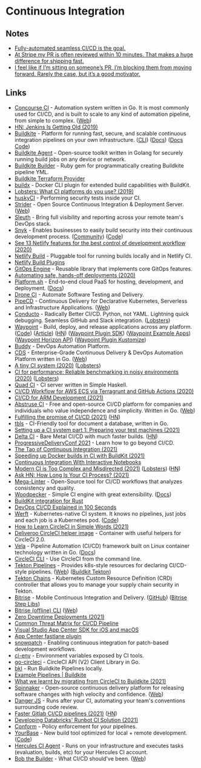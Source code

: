 # Continuous Integration

## Notes

- [Fully-automated seamless CI/CD is the goal.](https://twitter.com/fuzzychef/status/1369325657084289029)
- [At Stripe my PR is often reviewed within 10 minutes. That makes a huge difference for shipping fast.](https://twitter.com/jlongster/status/1400511441556459523)
- [I feel like if I’m sitting on someone’s PR, I’m blocking them from moving forward. Rarely the case, but it’s a good motivator.](https://twitter.com/destroytoday/status/1400593283395555328)

## Links

- [Concourse CI](https://github.com/concourse/concourse) - Automation system written in Go. It is most commonly used for CI/CD, and is built to scale to any kind of automation pipeline, from simple to complex. ([Web](https://concourse-ci.org/))
- [HN: Jenkins Is Getting Old (2019)](https://news.ycombinator.com/item?id=19781251)
- [Buildkite](https://buildkite.com/) - Platform for running fast, secure, and scalable continuous integration pipelines on your own infrastructure. ([CLI](https://github.com/buildkite/cli)) ([Docs](https://buildkite.com/docs)) ([Docs Code](https://github.com/buildkite/docs))
- [Buildkite Agent](https://github.com/buildkite/agent) - Open-source toolkit written in Golang for securely running build jobs on any device or network.
- [Buildkite Builder](https://github.com/Gusto/buildkite-builder) - Ruby gem for programmatically creating Buildkite pipeline YML.
- [Buildkite Terraform Provider](https://github.com/buildkite/terraform-provider-buildkite)
- [buildx](https://github.com/docker/buildx) - Docker CLI plugin for extended build capabilities with BuildKit.
- [Lobsters: What CI platforms do you use? (2019)](https://lobste.rs/s/5j4vij/what_ci_platforms_do_you_use)
- [huskyCI](https://github.com/globocom/huskyCI) - Performing security tests inside your CI.
- [Strider](https://github.com/Strider-CD/strider) - Open Source Continuous Integration & Deployment Server. ([Web](http://strider-cd.github.io/))
- [Sleuth](https://www.sleuth.io/) - Bring full visibility and reporting across your remote team's DevOps stack.
- [Snyk](https://snyk.io/) - Enables businesses to easily build security into their continuous development process. ([Community](https://community.snyk.io/)) ([Code](https://github.com/snyk/snyk))
- [See 13 Netlify features for the best control of development workflow (2020)](https://www.netlify.com/blog/2020/05/12/see-13-netlify-features-for-the-best-control-of-development-workflow/)
- [Netlify Build](https://github.com/netlify/build) - Pluggable tool for running builds locally and in Netlify CI.
- [Netlify Build Plugins](https://github.com/netlify/plugins)
- [GitOps Engine](https://github.com/argoproj/gitops-engine) - Reusable library that implements core GitOps features.
- [Automating safe, hands-off deployments (2020)](https://aws.amazon.com/builders-library/automating-safe-hands-off-deployments/)
- [Platform.sh](https://platform.sh/) - End-to-end cloud PaaS for hosting, development, and deployment. ([Docs](https://docs.platform.sh/))
- [Drone CI](https://drone.io/) - Automate Software Testing and Delivery.
- [PipeCD](https://github.com/pipe-cd/pipe) - Continuous Delivery for Declarative Kubernetes, Serverless and Infrastructure Applications. ([Web](https://pipecd.dev/))
- [Conducto](https://www.conducto.com/) - Radically Better CI/CD. Python, not YAML. Lightning quick debugging. Seamless GitHub and Slack integration. ([Lobsters](https://lobste.rs/s/dx53xy/conducto_next_gen_ci_cd_python_not_yaml))
- [Waypoint](https://www.waypointproject.io/) - Build, deploy, and release applications across any platform. ([Code](https://github.com/hashicorp/waypoint)) ([Article](https://www.hashicorp.com/blog/announcing-waypoint)) ([HN](https://news.ycombinator.com/item?id=24790055)) ([Waypoint Plugin SDK](https://github.com/hashicorp/waypoint-plugin-sdk)) ([Waypoint Example Apps](https://github.com/hashicorp/waypoint-examples)) ([Waypoint Horizon API](https://github.com/hashicorp/waypoint-hzn)) ([Waypoint Plugin Kustomize](https://github.com/tcnksm/waypoint-plugin-kustomize))
- [Buddy](https://buddy.works/) - DevOps Automation Platform.
- [CDS](https://github.com/ovh/cds) - Enterprise-Grade Continuous Delivery & DevOps Automation Platform written in Go. ([Web](https://ovh.github.io/cds/))
- [A tiny CI system (2020)](https://www.0chris.com/tiny-ci-system.html) ([Lobsters](https://lobste.rs/s/fbc6wl/tiny_ci_system))
- [CI for performance: Reliable benchmarking in noisy environments (2020)](https://pythonspeed.com/articles/consistent-benchmarking-in-ci/) ([Lobsters](https://lobste.rs/s/33xrng/ci_for_performance_reliable))
- [Quad CI](https://github.com/alpacaaa/quad-ci) - CI server written in Simple Haskell.
- [CI/CD Workflow for AWS ECS via Terragrunt and GitHub Actions (2020)](https://camillovisini.com/article/terragrunt-github-actions-aws-ecs/)
- [CI/CD for ARM Development (2021)](https://turingpi.com/case-study-turing-pi-gitlab-ci-ansible/)
- [Abstruse CI](https://github.com/bleenco/abstruse) - Free and open-source CI/CD platform for companies and individuals who value independence and simplicity. Written in Go. ([Web](https://www.abstruse.cc/))
- [Fulfilling the promise of CI/CD (2021)](https://stackoverflow.blog/2021/01/19/fulfilling-the-promise-of-ci-cd/) ([HN](https://news.ycombinator.com/item?id=25843210))
- [tbls](https://github.com/k1LoW/tbls) - CI-Friendly tool for document a database, written in Go.
- [Setting up a CI system part 1: Preparing your test machines (2021)](http://www.mupuf.org/blog/2021/02/08/setting-up-a-ci-system-preparing-your-test-machine/)
- [Delta CI](https://deltaci.com/) - Bare Metal CI/CD with much faster builds. ([HN](https://news.ycombinator.com/item?id=26167222))
- [ProgressiveDeliveryConf 2021](https://progressivedeliveryconf21.heysummit.com/) - Learn how to go beyond CI/CD.
- [The Tao of Continuous Integration (2021)](https://blog.trailofbits.com/2021/02/26/the-tao-of-continuous-integration/)
- [Speeding up Docker builds in CI with BuildKit (2021)](https://pythonspeed.com/articles/speeding-up-docker-ci/)
- [Continuous Integration With Interactive Notebooks](https://nextjournal.com/blog/ci)
- [Modern CI is Too Complex and Misdirected (2021)](https://gregoryszorc.com/blog/2021/04/07/modern-ci-is-too-complex-and-misdirected/) ([Lobsters](https://lobste.rs/s/k0qhfw/modern_ci_is_too_complex_misdirected)) ([HN](https://news.ycombinator.com/item?id=26727790))
- [Ask HN: How Long Is Your CI Process? (2021)](https://news.ycombinator.com/item?id=27006465)
- [Mega-Linter](https://github.com/nvuillam/mega-linter) - Open-Source tool for CI/CD workflows that analyzes consistency and quality.
- [Woodpecker](https://github.com/woodpecker-ci/woodpecker) - Simple CI engine with great extensibility. ([Docs](https://woodpecker.laszlo.cloud/))
- [BuildKit integration for Rust](https://github.com/denzp/rust-buildkit)
- [DevOps CI/CD Explained in 100 Seconds](https://www.youtube.com/watch?v=scEDHsr3APg)
- [Werft](https://werft.dev/) - Kubernetes-native CI system. It knows no pipelines, just jobs and each job is a Kubernetes pod. ([Code](https://github.com/csweichel/werft))
- [How to Learn CircleCI in Simple Words (2021)](https://towardsdatascience.com/how-to-learn-circleci-in-simple-words-2275e4299628)
- [Deliveroo CircleCI helper image](https://github.com/deliveroo/circleci) - Container with useful helpers for CircleCI 2.0.
- [Vela](https://github.com/go-vela/server) - Pipeline Automation (CI/CD) framework built on Linux container technology written in Go. ([Docs](https://go-vela.github.io/docs/))
- [CircleCI CLI](https://github.com/CircleCI-Public/circleci-cli) - Use CircleCI from the command line.
- [Tekton Pipelines](https://github.com/tektoncd/pipeline) - Provides k8s-style resources for declaring CI/CD-style pipelines. ([Web](https://tekton.dev/)) ([Buildkit Tekton](https://github.com/vdemeester/buildkit-tekton))
- [Tekton Chains](https://github.com/tektoncd/chains) - Kubernetes Custom Resource Definition (CRD) controller that allows you to manage your supply chain security in Tekton.
- [Bitrise](https://www.bitrise.io/) - Mobile Continuous Integration and Delivery. ([GitHub](https://github.com/bitrise-io)) ([Bitrise Step Libs](https://github.com/bitrise-steplib))
- [Bitrise (offline) CLI](https://github.com/bitrise-io/bitrise) ([Web](http://app.bitrise.io/cli))
- [Zero Downtime Deployments (2021)](https://www.lpalmieri.com/posts/zero-downtime-deployments/)
- [Common Threat Matrix for CI/CD Pipeline](https://github.com/rung/threat-matrix-cicd)
- [Visual Studio App Center SDK for iOS and macOS](https://github.com/microsoft/appcenter-sdk-apple)
- [App Center fastlane plugin](https://github.com/microsoft/fastlane-plugin-appcenter)
- [snowpatch](https://github.com/ruscur/snowpatch) - Enabling continuous integration for patch-based development workflows.
- [ci-env](https://github.com/siddharthkp/ci-env) - Environment variables exposed by CI tools.
- [go-circleci](https://github.com/grezar/go-circleci) - CircleCI API (V2) Client Library in Go.
- [bkl](https://github.com/lox/bkl) - Run Buildkite Pipelines locally.
- [Example Pipelines | Buildkite](https://buildkite.com/docs/pipelines/example-pipelines)
- [What we learnt by migrating from CircleCI to Buildkite (2021)](https://hasura.io/blog/what-we-learnt-by-migrating-from-circleci-to-buildkite/)
- [Spinnaker](https://github.com/spinnaker/spinnaker) - Open-source continuous delivery platform for releasing software changes with high velocity and confidence. ([Web](https://spinnaker.io/))
- [Danger JS](https://github.com/danger/danger-js) - Runs after your CI, automating your team's conventions surrounding code review.
- [Faster Gitlab CI/CD pipelines (2021)](https://blog.nimbleways.com/let-s-make-faster-gitlab-ci-cd-pipelines/) ([HN](https://news.ycombinator.com/item?id=29502999))
- [Developing Databricks' Runbot CI Solution (2021)](https://databricks.com/blog/2021/10/14/developing-databricks-runbot-ci-solution.html)
- [Conform](https://github.com/talos-systems/conform) - Policy enforcement for your pipelines.
- [YourBase](https://yourbase.io/) - New build tool optimized for local + remote development. ([Code](https://github.com/yourbase/yb))
- [Hercules CI Agent](https://github.com/hercules-ci/hercules-ci-agent) - Runs on your infrastructure and executes tasks (evaluation, builds, etc) for your Hercules CI account.
- [Bob the Builder](https://github.com/bob-cd/bob) - What CI/CD should've been. ([Web](https://bob-cd.github.io/))
